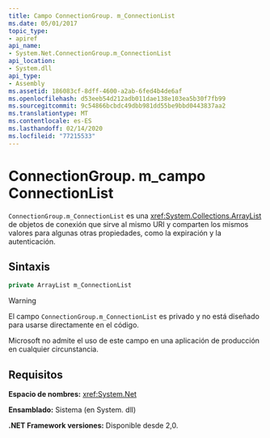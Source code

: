```yaml
---
title: Campo ConnectionGroup. m_ConnectionList
ms.date: 05/01/2017
topic_type:
- apiref
api_name:
- System.Net.ConnectionGroup.m_ConnectionList
api_location:
- System.dll
api_type:
- Assembly
ms.assetid: 186083cf-8dff-4600-a2ab-6fed4b4de6af
ms.openlocfilehash: d53eeb54d212adb011dae138e103ea5b30f7fb99
ms.sourcegitcommit: 9c54866bcbdc49dbb981dd55be9bbd0443837aa2
ms.translationtype: MT
ms.contentlocale: es-ES
ms.lasthandoff: 02/14/2020
ms.locfileid: "77215533"
---
```

# <a name="connectiongroupm_connectionlist-field"></a>ConnectionGroup. m\_campo ConnectionList

`ConnectionGroup.m_ConnectionList` es una <xref:System.Collections.ArrayList> de objetos de conexión que sirve al mismo URI y comparten los mismos valores para algunas otras propiedades, como la expiración y la autenticación.

## <a name="syntax"></a>Sintaxis
  
```csharp  
private ArrayList m_ConnectionList
```

> [!WARNING]
> El campo `ConnectionGroup.m_ConnectionList` es privado y no está diseñado para usarse directamente en el código.
> 
> Microsoft no admite el uso de este campo en una aplicación de producción en cualquier circunstancia.

## <a name="requirements"></a>Requisitos

**Espacio de nombres:** <xref:System.Net>

**Ensamblado:** Sistema (en System. dll)

**.NET Framework versiones:** Disponible desde 2,0.
